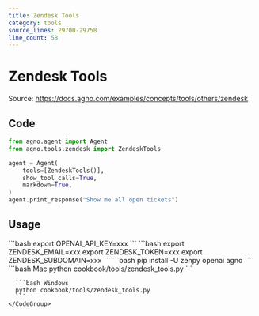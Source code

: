 ```yaml
---
title: Zendesk Tools
category: tools
source_lines: 29700-29758
line_count: 58
---
```


# Zendesk Tools
Source: https://docs.agno.com/examples/concepts/tools/others/zendesk



## Code

```python cookbook/tools/zendesk_tools.py
from agno.agent import Agent
from agno.tools.zendesk import ZendeskTools

agent = Agent(
    tools=[ZendeskTools()],
    show_tool_calls=True,
    markdown=True,
)
agent.print_response("Show me all open tickets")
```

## Usage

<Steps>
  <Snippet file="create-venv-step.mdx" />

  <Step title="Set your API key">
    ```bash
    export OPENAI_API_KEY=xxx
    ```
  </Step>

  <Step title="Set your Zendesk credentials">
    ```bash
    export ZENDESK_EMAIL=xxx
    export ZENDESK_TOKEN=xxx
    export ZENDESK_SUBDOMAIN=xxx
    ```
  </Step>

  <Step title="Install libraries">
    ```bash
    pip install -U zenpy openai agno
    ```
  </Step>

  <Step title="Run Agent">
    <CodeGroup>
      ```bash Mac
      python cookbook/tools/zendesk_tools.py
      ```

      ```bash Windows
      python cookbook/tools/zendesk_tools.py
      ```
    </CodeGroup>
  </Step>
</Steps>


